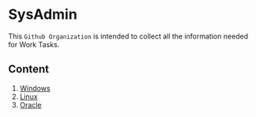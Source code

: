 # SysAdmin
This `Github Organization`  is intended to collect all the information needed for Work Tasks.

## Content
1. [Windows](https://github.com/SysAdmin-G3r0mes/Windows)
1. [Linux](https://github.com/SysAdmin-G3r0mes/Linux)
1. [Oracle](https://github.com/SysAdmin-G3r0mes/Oracle)